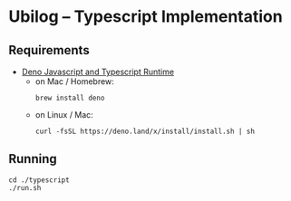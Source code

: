 # Ubilog – Typescript Implementation

## Requirements

- [Deno Javascript and Typescript Runtime](https://deno.land/)
  - on Mac / Homebrew:
    ```
    brew install deno
    ```
  - on Linux / Mac:
    ```
    curl -fsSL https://deno.land/x/install/install.sh | sh
    ```

## Running

```
cd ./typescript
./run.sh
```
